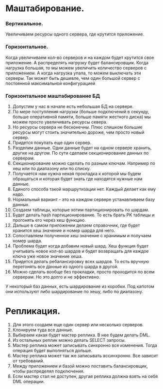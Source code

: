 # Маштабирование.

### Вертикальное. 
Увеличиваем ресурсы одного сервера, где крутится приложение.

### Горизонтальное. 
Когда увеличиваем кол-во серверов и на каждом будет крутится свое приложение. А распределять нагрузку будет балансировщик.
Когда нагрузка большая, то мы можем увеличить количество серверов с приложением. А когда нагрузка упала, то можем выключать эти серверы. Так может быть дешевле, чем один большой сервер с постоянной максимальной конфигурацией


### Горизонтальное маштабирование БД
  1. Допустим у нас в начале есть небольшая БД на сервере. 
  2. По мере поступления нагрузки (больше подключений в секунду, больше оперативной памяти, больше памяти жесткого диска) мы можем просто увеличивать ресурсы севера. 
  3. Но ресурсы сервера не бесконечны. Плюс слишком большие ресурсы могут стоить значительно дороже, чем просто новый сервер.
  4. Придется покупать еще один сервер.
  5. Разделим данные. Одни данные будет на одном сервере хранить, другие на другом. По сути сделаем секционирование данных по серверам. 
  6. Секционирование можно сделать по разным ключам. Например по хеш или по диапазону или по списку. 
  7. Получается нам нужна некая прокладка к которой мы будем обращаться и которая будет знать где находятся нужные нам данные.
  8. Единого способа такой маршрутизации нет. Каждый делает как ему надо. 
  9. Нормальный вариант - это на каждом сервере устанавливаем базу данных.
  10. Создаем таблицы, которые хотим партиционировать по шардам.
  11. Будет делать hash партиционирование. То есть брать PK таблицы и прогонять его через хеш функцию. 
  12. Дальше в самом приложении делаем справочник, где будет хранится хеш значение и номер шарда для него.
  13. Сопоставляем полученное хеш значение с хранимым и получаем номер шарда. 
  14. Проблема будет когда добавим новый шард. Хеш функция будет учитывать новое кол-во шардов и будет возвращать для каждое ключа уже новое значение хеша. 
  15. Придется делать ребалансировку всех шардов. То есть вручную перегонять все данные из одного шарда в другой.
  16. Можно сделать вообще без прокладки, просто проходится по всем серверам. Но это долго и не эффективно. 
  
У некоторый баз данных, есть шардирование из коробки. Под капотом они используют либо шардирование по хешу, либо по диапазону.


# Репликация.
  1. Для этого создаем еще один сервер или несколько серверов. 
  2. Клонируем туда все данные. 
  3. Выбираем какая будет мастер реплика. В нее будем делать DML. 
  4. Из остальных реплик можно делать SELECT запросы. 
  5. Мастер реплика может записывать синхронно все изменения. Тогда операция будет выполняться дольше.
  6. Мастер реплика может так же записывать ассинхронно. Все зависит от требований.
  7. Между приложением и базой можно поставить балансировщик, чтобы распределял подключения. 
  8. Если мастер стал не доступен, другая реплика должна взять на себя DML операции. 




